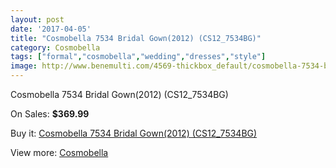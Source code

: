 ```yaml
---
layout: post
date: '2017-04-05'
title: "Cosmobella 7534 Bridal Gown(2012) (CS12_7534BG)"
category: Cosmobella
tags: ["formal","cosmobella","wedding","dresses","style"]
image: http://www.benemulti.com/4569-thickbox_default/cosmobella-7534-bridal-gown2012-cs127534bg.jpg
---
```

Cosmobella 7534 Bridal Gown(2012) (CS12_7534BG)

On Sales: **$369.99**
<a href="https://www.benemulti.com/en/cosmobella/1719-cosmobella-7534-bridal-gown2012-cs127534bg.html"><amp-img layout="responsive" width="600" height="600" src="//www.benemulti.com/4569-thickbox_default/cosmobella-7534-bridal-gown2012-cs127534bg.jpg" alt="Cosmobella 7534 Bridal Gown(2012) (CS12_7534BG) 0" /></a>
<a href="https://www.benemulti.com/en/cosmobella/1719-cosmobella-7534-bridal-gown2012-cs127534bg.html"><amp-img layout="responsive" width="600" height="600" src="//www.benemulti.com/4571-thickbox_default/cosmobella-7534-bridal-gown2012-cs127534bg.jpg" alt="Cosmobella 7534 Bridal Gown(2012) (CS12_7534BG) 1" /></a>
<a href="https://www.benemulti.com/en/cosmobella/1719-cosmobella-7534-bridal-gown2012-cs127534bg.html"><amp-img layout="responsive" width="600" height="600" src="//www.benemulti.com/4570-thickbox_default/cosmobella-7534-bridal-gown2012-cs127534bg.jpg" alt="Cosmobella 7534 Bridal Gown(2012) (CS12_7534BG) 2" /></a>

Buy it: [Cosmobella 7534 Bridal Gown(2012) (CS12_7534BG)](https://www.benemulti.com/en/cosmobella/1719-cosmobella-7534-bridal-gown2012-cs127534bg.html "Cosmobella 7534 Bridal Gown(2012) (CS12_7534BG)")

View more: [Cosmobella](https://www.benemulti.com/en/20-cosmobella "Cosmobella")
